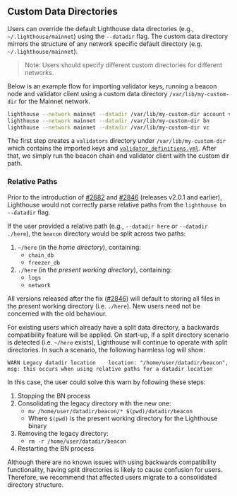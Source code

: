 ## Custom Data Directories

Users can override the default Lighthouse data directories (e.g., `~/.lighthouse/mainnet`) using the `--datadir` flag. The custom data directory mirrors the structure of any network specific default directory (e.g. `~/.lighthouse/mainnet`).

> Note: Users should specify different custom directories for different networks.

Below is an example flow for importing validator keys, running a beacon node and validator client using a custom data directory `/var/lib/my-custom-dir` for the Mainnet network.

```bash
lighthouse --network mainnet --datadir /var/lib/my-custom-dir account validator import --directory <PATH-TO-LAUNCHPAD-KEYS-DIRECTORY>
lighthouse --network mainnet --datadir /var/lib/my-custom-dir bn
lighthouse --network mainnet --datadir /var/lib/my-custom-dir vc
```
The first step creates a `validators` directory under `/var/lib/my-custom-dir` which contains the imported keys and [`validator_definitions.yml`](./validator-management.md).
After that, we simply run the beacon chain and validator client with the custom dir path.

### Relative Paths

[#2682]: https://github.com/sigp/lighthouse/pull/2682
[#2846]: https://github.com/sigp/lighthouse/pull/2846

Prior to the introduction of [#2682][] and [#2846][] (releases v2.0.1 and earlier), Lighthouse would
not correctly parse relative paths from the `lighthouse bn --datadir` flag.

If the user provided a relative path (e.g., `--datadir here` or `--datadir ./here`), the `beacon`
directory would be split across two paths:

1. `~/here` (in the *home directory*), containing:
    - `chain_db`
    - `freezer_db`
1. `./here` (in the *present working directory*), containing:
    - `logs`
    - `network`

All versions released after the fix ([#2846][]) will default to storing all files in the present
working directory (i.e. `./here`). New users need not be concerned with the old behaviour.

For existing users which already have a split data directory, a backwards compatibility feature will
be applied. On start-up, if a split directory scenario is detected (i.e. `~/here` exists),
Lighthouse will continue to operate with split directories. In such a scenario, the following
harmless log will show:

```
WARN Legacy datadir location    location: "/home/user/datadir/beacon", msg: this occurs when using relative paths for a datadir location
```

In this case, the user could solve this warn by following these steps:

1. Stopping the BN process
1. Consolidating the legacy directory with the new one:
    - `mv /home/user/datadir/beacon/* $(pwd)/datadir/beacon`
    - Where `$(pwd)` is the present working directory for the Lighthouse binary
1. Removing the legacy directory:
    - `rm -r /home/user/datadir/beacon`
1. Restarting the BN process

Although there are no known issues with using backwards compatibility functionality, having split
directories is likely to cause confusion for users. Therefore, we recommend that affected users migrate
to a consolidated directory structure.
